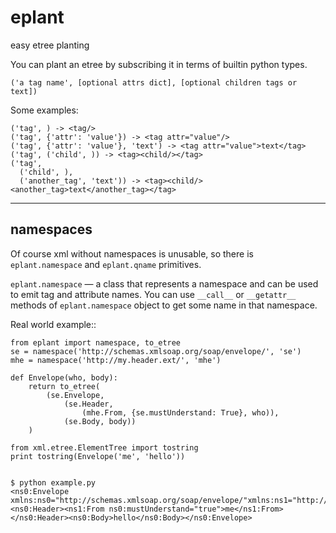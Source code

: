 eplant
======

easy etree planting

You can plant an etree by subscribing it in terms of builtin python types.

    ('a tag name', [optional attrs dict], [optional children tags or text])

Some examples:

    ('tag', ) -> <tag/>
    ('tag', {'attr': 'value'}) -> <tag attr="value"/>
    ('tag', {'attr': 'value'}, 'text') -> <tag attr="value">text</tag>
    ('tag', ('child', )) -> <tag><child/></tag>
    ('tag',
      ('child', ),
      ('another_tag', 'text')) -> <tag><child/><another_tag>text</another_tag></tag>


---------
namespaces
---------

Of course xml without namespaces is unusable, so there is `eplant.namespace`
and `eplant.qname` primitives.

`eplant.namespace` — a class that represents a namespace and can be used to
emit tag and attribute names. You can use `__call__` or `__getattr__` methods of
`eplant.namespace` object to get some name in that namespace.

Real world example::

    from eplant import namespace, to_etree
    se = namespace('http://schemas.xmlsoap.org/soap/envelope/', 'se')
    mhe = namespace('http://my.header.ext/', 'mhe')

    def Envelope(who, body):
        return to_etree(
            (se.Envelope,
                (se.Header,
                    (mhe.From, {se.mustUnderstand: True}, who)),
                (se.Body, body))
        )

    from xml.etree.ElementTree import tostring
    print tostring(Envelope('me', 'hello'))


    $ python example.py
    <ns0:Envelope xmlns:ns0="http://schemas.xmlsoap.org/soap/envelope/"xmlns:ns1="http://my.header.ext/"><ns0:Header><ns1:From ns0:mustUnderstand="true">me</ns1:From></ns0:Header><ns0:Body>hello</ns0:Body></ns0:Envelope>
